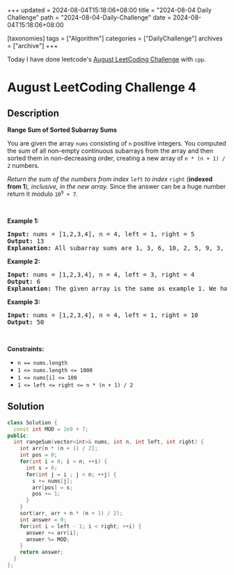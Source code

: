 +++
updated = 2024-08-04T15:18:06+08:00
title = "2024-08-04 Daily Challenge"
path = "2024-08-04-Daily-Challenge"
date = 2024-08-04T15:18:06+08:00

[taxonomies]
tags = ["Algorithm"]
categories = ["DailyChallenge"]
archives = ["archive"]
+++

Today I have done leetcode's [August LeetCoding Challenge](https://leetcode.com/problems/range-sum-of-sorted-subarray-sums/) with `cpp`.

<!-- more -->

# August LeetCoding Challenge 4

## Description

**Range Sum of Sorted Subarray Sums**

<p>You are given the array <code>nums</code> consisting of <code>n</code> positive integers. You computed the sum of all non-empty continuous subarrays from the array and then sorted them in non-decreasing order, creating a new array of <code>n * (n + 1) / 2</code> numbers.</p>

<p><em>Return the sum of the numbers from index </em><code>left</code><em> to index </em><code>right</code> (<strong>indexed from 1</strong>)<em>, inclusive, in the new array. </em>Since the answer can be a huge number return it modulo <code>10<sup>9</sup> + 7</code>.</p>

<p>&nbsp;</p>
<p><strong class="example">Example 1:</strong></p>

<pre>
<strong>Input:</strong> nums = [1,2,3,4], n = 4, left = 1, right = 5
<strong>Output:</strong> 13 
<strong>Explanation:</strong> All subarray sums are 1, 3, 6, 10, 2, 5, 9, 3, 7, 4. After sorting them in non-decreasing order we have the new array [1, 2, 3, 3, 4, 5, 6, 7, 9, 10]. The sum of the numbers from index le = 1 to ri = 5 is 1 + 2 + 3 + 3 + 4 = 13. 
</pre>

<p><strong class="example">Example 2:</strong></p>

<pre>
<strong>Input:</strong> nums = [1,2,3,4], n = 4, left = 3, right = 4
<strong>Output:</strong> 6
<strong>Explanation:</strong> The given array is the same as example 1. We have the new array [1, 2, 3, 3, 4, 5, 6, 7, 9, 10]. The sum of the numbers from index le = 3 to ri = 4 is 3 + 3 = 6.
</pre>

<p><strong class="example">Example 3:</strong></p>

<pre>
<strong>Input:</strong> nums = [1,2,3,4], n = 4, left = 1, right = 10
<strong>Output:</strong> 50
</pre>

<p>&nbsp;</p>
<p><strong>Constraints:</strong></p>

<ul>
	<li><code>n == nums.length</code></li>
	<li><code>1 &lt;= nums.length &lt;= 1000</code></li>
	<li><code>1 &lt;= nums[i] &lt;= 100</code></li>
	<li><code>1 &lt;= left &lt;= right &lt;= n * (n + 1) / 2</code></li>
</ul>


## Solution

``` cpp
class Solution {
  const int MOD = 1e9 + 7;
public:
  int rangeSum(vector<int>& nums, int n, int left, int right) {
    int arr[n * (n + 1) / 2];
    int pos = 0;
    for(int i = 0; i < n; ++i) {
      int s = 0;
      for(int j = i ; j < n; ++j) {
        s += nums[j];
        arr[pos] = s;
        pos += 1;
      }
    }
    sort(arr, arr + n * (n + 1) / 2);
    int answer = 0;
    for(int i = left - 1; i < right; ++i) {
      answer += arr[i];
      answer %= MOD;
    } 
    return answer;
  }
};
```
